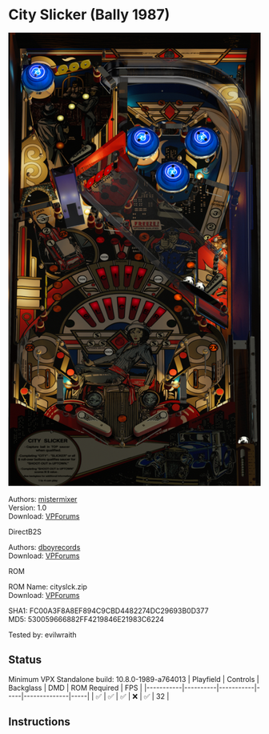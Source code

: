 # City Slicker (Bally 1987)

![Table Preview](../../images/vpx-cityslicker.png)

Authors: [mistermixer](https://www.vpforums.org/index.php?showuser=21898)  
Version: 1.0  
Download: [VPForums](https://www.vpforums.org/index.php?app=downloads&showfile=15498)

DirectB2S

Authors: [dboyrecords](https://www.vpforums.org/index.php?showuser=59710)  
Download: [VPForums](https://www.vpforums.org/index.php?app=downloads&showfile=8906)

ROM

ROM Name: cityslck.zip  
Download: [VPForums](https://www.vpforums.org/index.php?app=downloads&showfile=208)  

SHA1: FC00A3F8A8EF894C9CBD4482274DC29693B0D377  
MD5:  530059666882FF4219846E21983C6224 

Tested by: evilwraith

## Status 

Minimum VPX Standalone build: 10.8.0-1989-a764013
| Playfield | Controls | Backglass | DMD | ROM Required | FPS | 
|-----------|----------|-----------|-----|--------------|-----|
| :white_check_mark: | :white_check_mark: | :white_check_mark: | :x: | :white_check_mark: | 32 |

## Instructions

